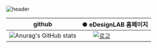
![header](https://capsule-render.vercel.app/api?type=waving&color=0:E040FB,100:2FE4ED&height=250&section=header&text=YoungJo&fontSize=70&fontColor=FFFFFF)

|github| ● eDesignLAB 홈페이지|
|-----|-----|
|![Anurag's GitHub stats](https://github-readme-stats.vercel.app/api?username=YoungJo-YOO&show_icons=true&theme=radical)|&nbsp;&nbsp;&nbsp;&nbsp;&nbsp;&nbsp;&nbsp;[![로고](https://emotiondesignlabdotcom.files.wordpress.com/2015/11/edesign_logo_final_last_2.jpg?w=244)](https://emotiondesignlab.com/)&nbsp;&nbsp;&nbsp;&nbsp;&nbsp;&nbsp;&nbsp;|


